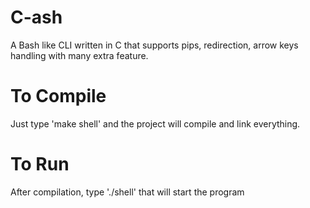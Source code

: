 # C-ash
A Bash like CLI written in C that supports pips, redirection, arrow keys handling with many extra feature. 

# To Compile #
Just type 'make shell' and the project will compile and link everything.

# To Run #
After compilation, type './shell' that will start the program

